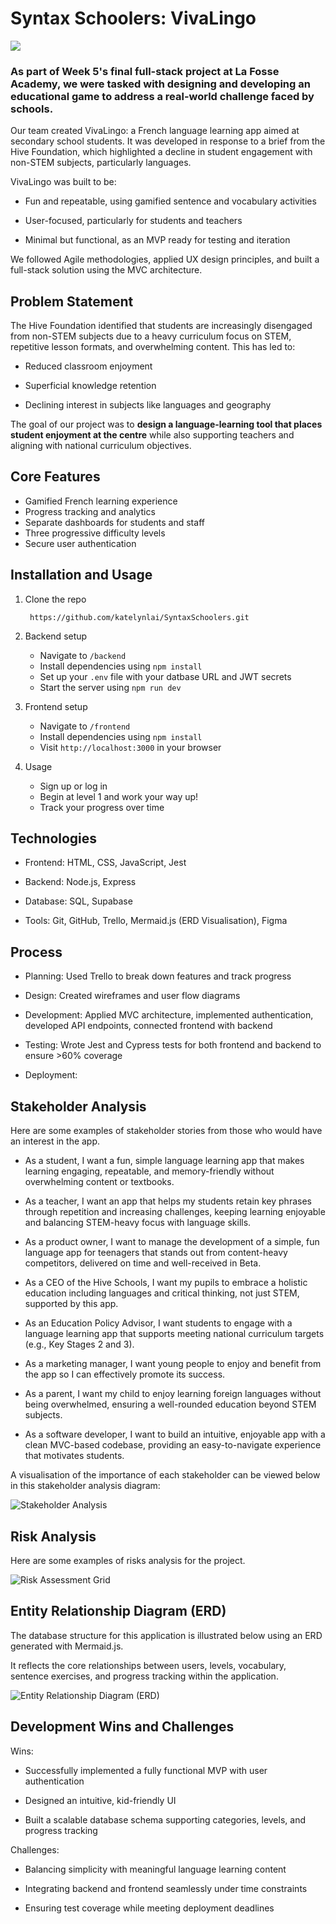 # Syntax Schoolers: VivaLingo

<img src="frontend/assets/VivaLingo_homepagescreenshot.png">

### As part of Week 5's final full-stack project at La Fosse Academy, we were tasked with designing and developing an educational game to address a real-world challenge faced by schools.

Our team created VivaLingo: a French language learning app aimed at secondary school students. It was developed in response to a brief from the Hive Foundation, which highlighted a decline in student engagement with non-STEM subjects, particularly languages.

VivaLingo was built to be:

- Fun and repeatable, using gamified sentence and vocabulary activities

- User-focused, particularly for students and teachers

- Minimal but functional, as an MVP ready for testing and iteration

We followed Agile methodologies, applied UX design principles, and built a full-stack solution using the MVC architecture.

## Problem Statement
The Hive Foundation identified that students are increasingly disengaged from non-STEM subjects due to a heavy curriculum focus on STEM, repetitive lesson formats, and overwhelming content. This has led to:

- Reduced classroom enjoyment

- Superficial knowledge retention

- Declining interest in subjects like languages and geography

The goal of our project was to **design a language-learning tool that places student enjoyment at the centre** while also supporting teachers and aligning with national curriculum objectives.


## Core Features

- Gamified French learning experience
- Progress tracking and analytics
- Separate dashboards for students and staff
- Three progressive difficulty levels
- Secure user authentication


## Installation and Usage
1. Clone the repo

    ``` https://github.com/katelynlai/SyntaxSchoolers.git```

2. Backend setup
    - Navigate to ```/backend```
    - Install dependencies using ```npm install```
    - Set up your ```.env``` file with your datbase URL and JWT secrets
    - Start the server using ```npm run dev```

3. Frontend setup
    - Navigate to ```/frontend```
    - Install dependencies using ```npm install```
    - Visit ```http://localhost:3000``` in your browser

4. Usage
    - Sign up or log in
    - Begin at level 1 and work your way up!
    - Track your progress over time

## Technologies

- Frontend: HTML, CSS, JavaScript, Jest

- Backend: Node.js, Express

- Database: SQL, Supabase

- Tools: Git, GitHub, Trello, Mermaid.js (ERD Visualisation), Figma

## Process
- Planning: Used Trello to break down features and track progress 

- Design: Created wireframes and user flow diagrams 

- Development: Applied MVC architecture, implemented authentication, developed API endpoints, connected frontend with backend

- Testing: Wrote Jest and Cypress tests for both frontend and backend to ensure >60% coverage

- Deployment: 

## Stakeholder Analysis

Here are some examples of stakeholder stories from those who would have an interest in the app.
- As a student, I want a fun, simple language learning app that makes learning engaging, repeatable, and memory-friendly without overwhelming content or textbooks.

- As a teacher, I want an app that helps my students retain key phrases through repetition and increasing challenges, keeping learning enjoyable and balancing STEM-heavy focus with language skills.

- As a product owner, I want to manage the development of a simple, fun language app for teenagers that stands out from content-heavy competitors, delivered on time and well-received in Beta.

- As a CEO of the Hive Schools, I want my pupils to embrace a holistic education including languages and critical thinking, not just STEM, supported by this app.

- As an Education Policy Advisor, I want students to engage with a language learning app that supports meeting national curriculum targets (e.g., Key Stages 2 and 3).

- As a marketing manager, I want young people to enjoy and benefit from the app so I can effectively promote its success.

- As a parent, I want my child to enjoy learning foreign languages without being overwhelmed, ensuring a well-rounded education beyond STEM subjects.

- As a software developer, I want to build an intuitive, enjoyable app with a clean MVC-based codebase, providing an easy-to-navigate experience that motivates students.

A visualisation of the importance of each stakeholder can be viewed below in this stakeholder analysis diagram: 

![Stakeholder Analysis](frontend/assets/VivaLingo_stakeholderanalysischart_screenshot.png)


## Risk Analysis

Here are some examples of risks analysis for the project.

![Risk Assessment Grid](frontend/assets/VivaLingo_RiskAssessmentGrid_screenshot.png)

## Entity Relationship Diagram (ERD)

The database structure for this application is illustrated below using an ERD generated with Mermaid.js. 

It reflects the core relationships between users, levels, vocabulary, sentence exercises, and progress tracking within the application.

![Entity Relationship Diagram (ERD)](frontend/assets/VivaLingo_ERD_screenshot.png)

## Development Wins and Challenges
Wins:

- Successfully implemented a fully functional MVP with user authentication

- Designed an intuitive, kid-friendly UI

- Built a scalable database schema supporting categories, levels, and progress tracking

Challenges:

- Balancing simplicity with meaningful language learning content

- Integrating backend and frontend seamlessly under time constraints

- Ensuring test coverage while meeting deployment deadlines

